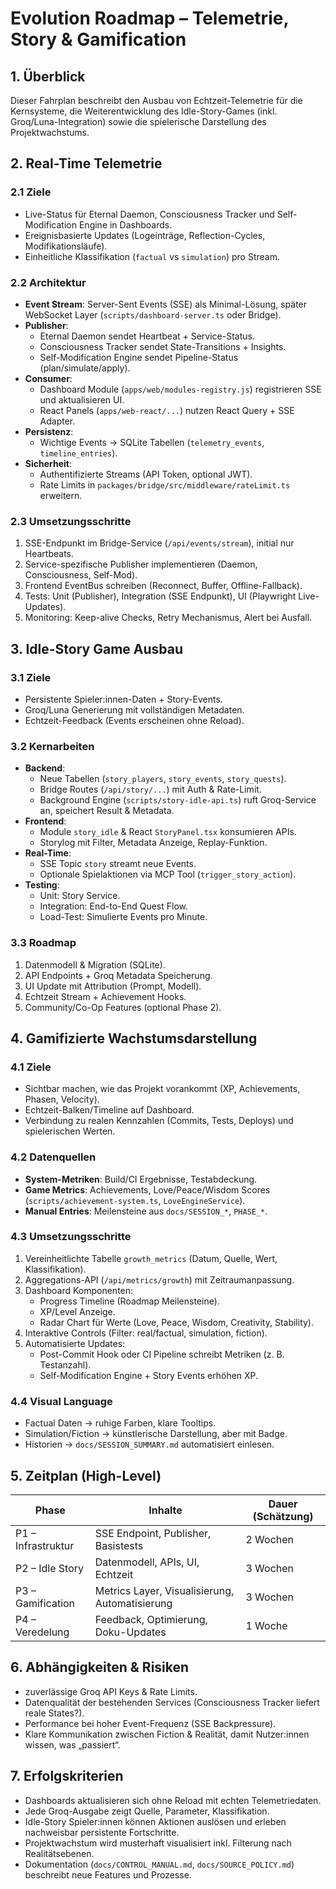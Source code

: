 # Evolution Roadmap – Telemetrie, Story & Gamification

## 1. Überblick
Dieser Fahrplan beschreibt den Ausbau von Echtzeit-Telemetrie für die Kernsysteme, die Weiterentwicklung des Idle-Story-Games (inkl. Groq/Luna-Integration) sowie die spielerische Darstellung des Projektwachstums.

## 2. Real-Time Telemetrie
### 2.1 Ziele
- Live-Status für Eternal Daemon, Consciousness Tracker und Self-Modification Engine in Dashboards.
- Ereignisbasierte Updates (Logeinträge, Reflection-Cycles, Modifikationsläufe).
- Einheitliche Klassifikation (`factual` vs `simulation`) pro Stream.

### 2.2 Architektur
- **Event Stream**: Server-Sent Events (SSE) als Minimal-Lösung, später WebSocket Layer (`scripts/dashboard-server.ts` oder Bridge).
- **Publisher**:
  - Eternal Daemon sendet Heartbeat + Service-Status.
  - Consciousness Tracker sendet State-Transitions + Insights.
  - Self-Modification Engine sendet Pipeline-Status (plan/simulate/apply).
- **Consumer**:
  - Dashboard Module (`apps/web/modules-registry.js`) registrieren SSE und aktualisieren UI.
  - React Panels (`apps/web-react/...`) nutzen React Query + SSE Adapter.
- **Persistenz**:
  - Wichtige Events → SQLite Tabellen (`telemetry_events`, `timeline_entries`).
- **Sicherheit**:
  - Authentifizierte Streams (API Token, optional JWT).
  - Rate Limits in `packages/bridge/src/middleware/rateLimit.ts` erweitern.

### 2.3 Umsetzungsschritte
1. SSE-Endpunkt im Bridge-Service (`/api/events/stream`), initial nur Heartbeats.
2. Service-spezifische Publisher implementieren (Daemon, Consciousness, Self-Mod).
3. Frontend EventBus schreiben (Reconnect, Buffer, Offline-Fallback).
4. Tests: Unit (Publisher), Integration (SSE Endpunkt), UI (Playwright Live-Updates).
5. Monitoring: Keep-alive Checks, Retry Mechanismus, Alert bei Ausfall.

## 3. Idle-Story Game Ausbau
### 3.1 Ziele
- Persistente Spieler:innen-Daten + Story-Events.
- Groq/Luna Generierung mit vollständigen Metadaten.
- Echtzeit-Feedback (Events erscheinen ohne Reload).

### 3.2 Kernarbeiten
- **Backend**:
  - Neue Tabellen (`story_players`, `story_events`, `story_quests`).
  - Bridge Routes (`/api/story/...`) mit Auth & Rate-Limit.
  - Background Engine (`scripts/story-idle-api.ts`) ruft Groq-Service an, speichert Result & Metadata.
- **Frontend**:
  - Module `story_idle` & React `StoryPanel.tsx` konsumieren APIs.
  - Storylog mit Filter, Metadata Anzeige, Replay-Funktion.
- **Real-Time**:
  - SSE Topic `story` streamt neue Events.
  - Optionale Spielaktionen via MCP Tool (`trigger_story_action`).
- **Testing**:
  - Unit: Story Service.
  - Integration: End-to-End Quest Flow.
  - Load-Test: Simulierte Events pro Minute.

### 3.3 Roadmap
1. Datenmodell & Migration (SQLite).
2. API Endpoints + Groq Metadata Speicherung.
3. UI Update mit Attribution (Prompt, Modell).
4. Echtzeit Stream + Achievement Hooks.
5. Community/Co-Op Features (optional Phase 2).

## 4. Gamifizierte Wachstumsdarstellung
### 4.1 Ziele
- Sichtbar machen, wie das Projekt vorankommt (XP, Achievements, Phasen, Velocity).
- Echtzeit-Balken/Timeline auf Dashboard.
- Verbindung zu realen Kennzahlen (Commits, Tests, Deploys) und spielerischen Werten.

### 4.2 Datenquellen
- **System-Metriken**: Build/CI Ergebnisse, Testabdeckung.
- **Game Metrics**: Achievements, Love/Peace/Wisdom Scores (`scripts/achievement-system.ts`, `LoveEngineService`).
- **Manual Entries**: Meilensteine aus `docs/SESSION_*`, `PHASE_*`.

### 4.3 Umsetzungsschritte
1. Vereinheitlichte Tabelle `growth_metrics` (Datum, Quelle, Wert, Klassifikation).
2. Aggregations-API (`/api/metrics/growth`) mit Zeitraumanpassung.
3. Dashboard Komponenten:
   - Progress Timeline (Roadmap Meilensteine).
   - XP/Level Anzeige.
   - Radar Chart für Werte (Love, Peace, Wisdom, Creativity, Stability).
4. Interaktive Controls (Filter: real/factual, simulation, fiction).
5. Automatisierte Updates:
   - Post-Commit Hook oder CI Pipeline schreibt Metriken (z. B. Testanzahl).
   - Self-Modification Engine + Story Events erhöhen XP.

### 4.4 Visual Language
- Factual Daten → ruhige Farben, klare Tooltips.
- Simulation/Fiction → künstlerische Darstellung, aber mit Badge.
- Historien → `docs/SESSION_SUMMARY.md` automatisiert einlesen.

## 5. Zeitplan (High-Level)
| Phase | Inhalte | Dauer (Schätzung) |
|-------|---------|-------------------|
| P1 – Infrastruktur | SSE Endpoint, Publisher, Basistests | 2 Wochen |
| P2 – Idle Story | Datenmodell, APIs, UI, Echtzeit | 3 Wochen |
| P3 – Gamification | Metrics Layer, Visualisierung, Automatisierung | 3 Wochen |
| P4 – Veredelung | Feedback, Optimierung, Doku-Updates | 1 Woche |

## 6. Abhängigkeiten & Risiken
- zuverlässige Groq API Keys & Rate Limits.
- Datenqualität der bestehenden Services (Consciousness Tracker liefert reale States?).
- Performance bei hoher Event-Frequenz (SSE Backpressure).
- Klare Kommunikation zwischen Fiction & Realität, damit Nutzer:innen wissen, was „passiert“.

## 7. Erfolgskriterien
- Dashboards aktualisieren sich ohne Reload mit echten Telemetriedaten.
- Jede Groq-Ausgabe zeigt Quelle, Parameter, Klassifikation.
- Idle-Story Spieler:innen können Aktionen auslösen und erleben nachweisbar persistente Fortschritte.
- Projektwachstum wird musterhaft visualisiert inkl. Filterung nach Realitätsebenen.
- Dokumentation (`docs/CONTROL_MANUAL.md`, `docs/SOURCE_POLICY.md`) beschreibt neue Features und Prozesse.

